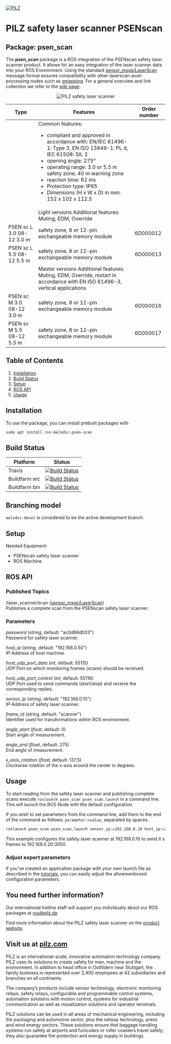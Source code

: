 [![PILZ](img/pilz-logo.png)](https://www.pilz.com)

# PILZ safety laser scanner PSENscan

## Package: psen_scan

The **psen_scan** package is a ROS integration of the PSENscan safety laser scanner product. It allows for an easy integration of the laser scanner data into your ROS Environment. Using the standard [sensor_msgs/LaserScan][] message format ensures compatibility with other laserscan-post-processing nodes such as [gmapping][]. For a general overview and link collection we refer to the [wiki page](http://wiki.ros.org/psen_scan).

<p align="center">
<img src="img/PSENscan.jpg" alt="PILZ safety laser scanner" title="PILZ safety laser scanner">
</p>

| Type | Features | Order number |
|------|----------|--------------|
| |	Common features:<ul><li>compliant and approved in accordance with: EN/IEC 61496-1: Type 3, EN ISO 13849-1: PL d, IEC 61508: SIL 2</li><li>opening angle: 275°</li><li>operating range: 3.0 or 5.5 m safety zone, 40 m warning zone</li><li>reaction time: 62 ms</li><li>Protection type: IP65</li><li>Dimensions (H x W x D) in mm: 152 x 102 x 112.5</li></ul> | |
| |Light versions	Additional features: Muting, EDM, Override | |
| PSEN sc L 3.0 08-12	3.0 m | safety zone, 8 or 12-pin exchangeable memory module |	6D000012 |
| PSEN sc L 5.5 08-12	5.5 m | safety zone, 8 or 12-pin exchangeable memory module	| 6D000013 |
| | Master versions	Additional features: Muting, EDM, Override, restart in accordance with EN ISO 61496-3, vertical applications| |
| PSEN sc M 3.0 08-12	3.0 m | safety zone, 8 or 12-pin exchangeable memory module	| 6D000016 |
| PSEN sc M 5.5 08-12	5.5 m | safety zone, 8 or 12-pin exchangeable memory module	| 6D000017 |

## Table of Contents

1. [Installation](#installation)
2. [Build Status](#build-status)
3. [Setup](#setup)
4. [ROS API](#ros-api)
5. [Usage](#usage)

## Installation
To use the package, you can install prebuilt packages with
```
sudo apt install ros-melodic-psen-scan
```

## Build Status
| Platform | Status |
| -------- | ------ |
| Travis | [![Build Status](https://travis-ci.org/PilzDE/psen_scan.svg?branch=melodic-devel)](https://travis-ci.org/PilzDE/psen_scan) |
| Buildfarm src | [![Build Status](http://build.ros.org/job/Msrc_uB__psen_scan__ubuntu_bionic__source/badge/icon)](http://build.ros.org/job/Msrc_uB__psen_scan__ubuntu_bionic__source/) |
| Buildfarm bin | [![Build Status](http://build.ros.org/job/Mbin_uB64__psen_scan__ubuntu_bionic_amd64__binary/badge/icon)](http://build.ros.org/job/Mbin_uB64__psen_scan__ubuntu_bionic_amd64__binary/) |


## Branching model
`melodic-devel` is considered to be the active development branch.

## Setup

Needed Equipment:
- PSENscan safety laser scanner
- ROS Machine

## ROS API

### Published Topics
/laser_scanner/scan ([sensor_msgs/LaserScan][])<br/>
Publishes a complete scan from the PSENscan safety laser scanner.

### Parameters
_password_ (_string_, default: "ac0d68d033")<br/>
Password for safety laser scanner.

_host_ip_ (_string_, default: "192.168.0.50")<br/>
IP-Address of host machine.

_host_udp_port_data_ (_int_, default: 55115)<br/>
UDP Port on which monitoring frames (scans) should be received.

_host_udp_port_control_ (_int_, default: 55116)<br/>
UDP Port used to send commands (start/stop) and receive the corresponding replies.

_sensor_ip_ (_string_, default: "192.168.0.10")<br/>
IP-Address of safety laser scanner.

_frame_id_ (_string_, default: "scanner")<br/>
Identifier used for transformations within ROS environment.

_angle_start_ (_float_, default: 0)<br/>
Start angle of measurement.

_angle_end_ (_float_, default: 275)<br/>
End angle of measurement.

_x_axis_rotation_ (_float_, default: 137.5)<br/>
Clockwise rotation of the x-axis around the center in degrees.

## Usage
To start reading from the safety laser scanner and publishing complete scans execute `roslaunch psen_scan psen_scan.launch` in a command line. This will launch the ROS Node with the default configuration.

If you wish to set parameters from the command line, add them to the end of the command as follows: `parameter:=value`, separated by spaces.

```bash
roslaunch psen_scan psen_scan.launch sensor_ip:=192.168.0.10 host_ip:=192.168.0.20 host_udp_port_data:=3050
```
This example configures the safety laser scanner at 192.168.0.10 to send it´s frames to 192.168.0.20:3050.

### Adjust expert parameters
If you've created an application package with your own launch file as described in the
[tutorials](http://wiki.ros.org/psen_scan/Tutorials/),
you can easily adjust the aforementioned configuration parameters.

## You need further information?
Our international hotline staff will support you individually about our ROS packages at
ros@pilz.de

Find more information about the PILZ safety laser scanner on the [product website](https://www.pilz.com/en-INT/eshop/00106002197131/PSENscan-Safety-Laser-Scanner).

## Visit us at [pilz.com](https://www.pilz.com)
PILZ is an international-scale, innovative automation technology company.
PILZ uses its solutions to create safety for man, machine and the environment.
In addition to head office in Ostfildern near Stuttgart,
the family business is represented over 2,400
employees at 42 subsidiaries and branches on all
continents.

The company’s products include sensor technology, electronic monitoring relays, safety
relays, configurable and programmable control systems, automation solutions with motion
control, systems for industrial communication as well as visualization solutions and
operator terminals.

PILZ solutions can be used in all areas of mechanical engineering, including the packaging
and automotive sector, plus the railway technology, press and wind energy sectors.
These solutions ensure that baggage handling systems run safely at airports and
funiculars or roller coasters travel safely; they also guarantee fire protection and energy
supply in buildings.


[sensor_msgs/LaserScan]: http://docs.ros.org/melodic/api/sensor_msgs/html/msg/LaserScan.html
[gmapping]: http://wiki.ros.org/gmapping
